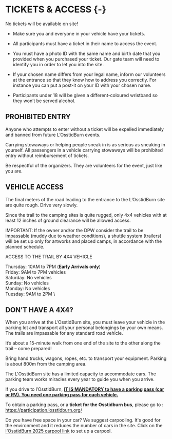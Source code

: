# TICKETS & ACCESS {-}

No tickets will be available on site!

* Make sure you and everyone in your vehicle have your tickets.
* All participants must have a ticket in their name to access the event. 
* You must have a photo ID with the same name and birth date that you provided when you purchased your ticket. Our gate team will need to identify you in order to let you into the site. 
* If your chosen name differs from your legal name, inform our volunteers at the entrance so that they know how to address you correctly. For instance you can put a post-it on your ID with your chosen name. 

* Participants under 18 will be given a different-coloured wristband so they won’t be served alcohol.


<h2><span> PROHIBITED ENTRY </span></h2> 

Anyone who attempts to enter without a ticket will be expelled immediately and banned from future L’OsstidBurn events.

Carrying stowaways or helping people sneak in is as serious as sneaking in yourself. All passengers in a vehicle carrying stowaways will be prohibited entry without reimbursement of tickets. 

Be respectful of the organizers. They are volunteers for the event, just like you are.


<h2><span> VEHICLE ACCESS </span></h2> 

The final meters of the road leading to the entrance to the L’OsstidBurn site are quite rough. Drive very slowly.

Since the trail to the camping sites is quite rugged, only 4x4 vehicles with at least 12 inches of ground clearance will be allowed access.

IMPORTANT: If the owner and/or the DPW consider the trail to be impassable (muddy due to weather conditions), a shuttle system (trailers) will be set up only for artworks and placed camps, in accordance with the planned schedule. 


ACCESS TO THE TRAIL BY 4X4 VEHICLE


Thursday: 10AM to 7PM (**Early Arrivals only**)\
Friday: 9AM to 7PM vehicles \
Saturday: No vehicles \
Sunday: No vehicles \
Monday: No vehicles \
Tuesday: 9AM to 2PM \

<h2><span> DON’T HAVE A 4X4? </span></h2> 

When you arrive at the L’OsstidBurn site, you must leave your vehicle in the parking lot and transport all your personal belongings by your own means. The trails are impassable for any standard road vehicle.

It’s about a 15-minute walk from one end of the site to the other along the trail – come prepared!

Bring hand trucks, wagons, ropes, etc. to transport your equipment. Parking is about 800m from the camping area.

The L'OsstidBurn site has a limited capacity to accommodate cars.  The parking team works miracles every year to guide you when you arrive.

If you drive to l’OsstidBurn,  <span style="text-decoration:underline">**IT IS MANDATORY to have a parking pass (car or RV). You need one parking pass for each vehicle.**</span>

To obtain a parking pass, or a **ticket for the Osstidburn bus**, please go to : https://participation.losstidburn.org/

Do you have free space in your car? We suggest carpooling.
It's good for the environment and it reduces the number of cars in the site.
Click on the [l'OsstidBurn 2025 carpool link](https://www.groupcarpool.com/t/25kbzo) to set up a carpool.

